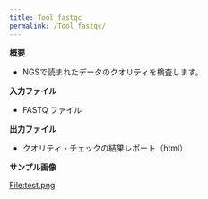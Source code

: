 ```yaml
---
title: Tool fastqc
permalink: /Tool_fastqc/
---
```


**概要**

-   NGSで読まれたデータのクオリティを検査します。

**入力ファイル**

-   FASTQ ファイル

**出力ファイル**

-   クオリティ・チェックの結果レポート（html）

**サンプル画像**

[<File:test.png>](/File:test.png "wikilink")